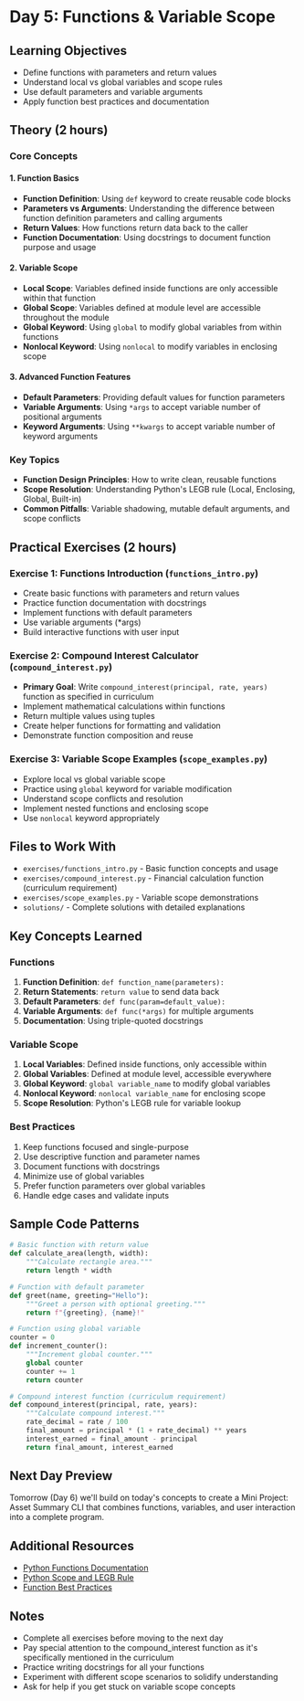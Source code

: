 # Day 5: Functions & Variable Scope

## Learning Objectives

- Define functions with parameters and return values
- Understand local vs global variables and scope rules
- Use default parameters and variable arguments
- Apply function best practices and documentation

## Theory (2 hours)

### Core Concepts

#### 1. Function Basics
- **Function Definition**: Using `def` keyword to create reusable code blocks
- **Parameters vs Arguments**: Understanding the difference between function definition parameters and calling arguments
- **Return Values**: How functions return data back to the caller
- **Function Documentation**: Using docstrings to document function purpose and usage

#### 2. Variable Scope
- **Local Scope**: Variables defined inside functions are only accessible within that function
- **Global Scope**: Variables defined at module level are accessible throughout the module
- **Global Keyword**: Using `global` to modify global variables from within functions
- **Nonlocal Keyword**: Using `nonlocal` to modify variables in enclosing scope

#### 3. Advanced Function Features
- **Default Parameters**: Providing default values for function parameters
- **Variable Arguments**: Using `*args` to accept variable number of positional arguments
- **Keyword Arguments**: Using `**kwargs` to accept variable number of keyword arguments

### Key Topics
- **Function Design Principles**: How to write clean, reusable functions
- **Scope Resolution**: Understanding Python's LEGB rule (Local, Enclosing, Global, Built-in)
- **Common Pitfalls**: Variable shadowing, mutable default arguments, and scope conflicts

## Practical Exercises (2 hours)

### Exercise 1: Functions Introduction (`functions_intro.py`)
- Create basic functions with parameters and return values
- Practice function documentation with docstrings
- Implement functions with default parameters
- Use variable arguments (*args)
- Build interactive functions with user input

### Exercise 2: Compound Interest Calculator (`compound_interest.py`)
- **Primary Goal**: Write `compound_interest(principal, rate, years)` function as specified in curriculum
- Implement mathematical calculations within functions
- Return multiple values using tuples
- Create helper functions for formatting and validation
- Demonstrate function composition and reuse

### Exercise 3: Variable Scope Examples (`scope_examples.py`)
- Explore local vs global variable scope
- Practice using `global` keyword for variable modification
- Understand scope conflicts and resolution
- Implement nested functions and enclosing scope
- Use `nonlocal` keyword appropriately

## Files to Work With

- `exercises/functions_intro.py` - Basic function concepts and usage
- `exercises/compound_interest.py` - Financial calculation function (curriculum requirement)
- `exercises/scope_examples.py` - Variable scope demonstrations
- `solutions/` - Complete solutions with detailed explanations

## Key Concepts Learned

### Functions
1. **Function Definition**: `def function_name(parameters):`
2. **Return Statements**: `return value` to send data back
3. **Default Parameters**: `def func(param=default_value):`
4. **Variable Arguments**: `def func(*args)` for multiple arguments
5. **Documentation**: Using triple-quoted docstrings

### Variable Scope
1. **Local Variables**: Defined inside functions, only accessible within
2. **Global Variables**: Defined at module level, accessible everywhere
3. **Global Keyword**: `global variable_name` to modify global variables
4. **Nonlocal Keyword**: `nonlocal variable_name` for enclosing scope
5. **Scope Resolution**: Python's LEGB rule for variable lookup

### Best Practices
1. Keep functions focused and single-purpose
2. Use descriptive function and parameter names
3. Document functions with docstrings
4. Minimize use of global variables
5. Prefer function parameters over global variables
6. Handle edge cases and validate inputs

## Sample Code Patterns

```python
# Basic function with return value
def calculate_area(length, width):
    """Calculate rectangle area."""
    return length * width

# Function with default parameter
def greet(name, greeting="Hello"):
    """Greet a person with optional greeting."""
    return f"{greeting}, {name}!"

# Function using global variable
counter = 0
def increment_counter():
    """Increment global counter."""
    global counter
    counter += 1
    return counter

# Compound interest function (curriculum requirement)
def compound_interest(principal, rate, years):
    """Calculate compound interest."""
    rate_decimal = rate / 100
    final_amount = principal * (1 + rate_decimal) ** years
    interest_earned = final_amount - principal
    return final_amount, interest_earned
```

## Next Day Preview
Tomorrow (Day 6) we'll build on today's concepts to create a Mini Project: Asset Summary CLI that combines functions, variables, and user interaction into a complete program.

## Additional Resources
- [Python Functions Documentation](https://docs.python.org/3/tutorial/controlflow.html#defining-functions)
- [Python Scope and LEGB Rule](https://realpython.com/python-scope-legb-rule/)
- [Function Best Practices](https://realpython.com/python-functions/)

## Notes
- Complete all exercises before moving to the next day
- Pay special attention to the compound_interest function as it's specifically mentioned in the curriculum
- Practice writing docstrings for all your functions
- Experiment with different scope scenarios to solidify understanding
- Ask for help if you get stuck on variable scope concepts
